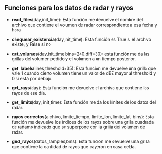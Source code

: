 ## Funciones para los datos de radar y rayos

- **read_files**(day,init_time): Esta función me devuelve el nombre del archivo que contiene el volumen de radar
  correspondiente a esa fecha y hora
  
- **chequear_existencia**(day,init_time): Esta función es True si el archivo existe, y False si no

- **get_volumes**(day,init_time,bins=240,diff=30): esta función me da las grillas del volumen pedido y el volumen a un
tiempo posterior.

- **get_labels**(lines,threshold=35): Esta función me devuelve una grilla que vale 1 cuando cierto volumen tiene un valor
de dBZ mayor al threshold y 0 si está por debajo.

- **get_rays**(day): Esta función me devuelve el archivo que contiene los rayos de ese día.

- **get_limits**(day, init_time): Esta función me da los límites de los datos del radar.

- **rayos correctos**(archivo, limite_tiempo, límite_lon, limite_lat, bins): Esta función me devuelve los índices de los 
rayos sobre una grilla cuadrada de tañamo indicado que se superpone con la grilla del volumen de radar.

- **grid_rayos**(datos_samples,bins): Esta función me devuelve una grilla que contiene la cantidad de rayos que cayeron 
en casa celda.
